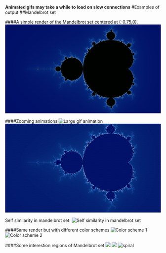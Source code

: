 **Animated gifs may take a while to load on slow connections**
#Examples of output
##Mandelbrot set

####A simple render of the Mandelbrot set centered at (-0.75,0).
![Full render of Mandelbrot set](https://github.com/veniversum/fractal-haskell/blob/master/out/full.png)

####Zooming animations
![Large gif animation](https://github.com/veniversum/fractal-haskell/blob/master/out/ca_zoom_100.gif)
![Very simple animation](https://github.com/veniversum/fractal-haskell/blob/master/out/anim.gif)


Self similarity in mandelbrot set:
![Self similarity in mandelbrot set](https://cloud.githubusercontent.com/assets/6357330/11384932/0f4fe8aa-930c-11e5-8eac-1a85a0b385d0.gif)

####Same render but with different color schemes
![Color scheme 1](https://cloud.githubusercontent.com/assets/6357330/11383961/be401ad2-9303-11e5-95bb-86b68be6b030.png)
![Color scheme 2](https://cloud.githubusercontent.com/assets/6357330/11384028/26715724-9304-11e5-9b6d-7655088e3dc7.png)

####Some interestion regions of Mandelbrot set
![](https://cloud.githubusercontent.com/assets/6357330/11384026/266b52ca-9304-11e5-8eeb-e63f4ab3e16d.png)
![](https://cloud.githubusercontent.com/assets/6357330/11384025/2669abaa-9304-11e5-9709-bb0fc6cbd1fa.png)
![spiral](https://cloud.githubusercontent.com/assets/6357330/11385695/340ec8da-9313-11e5-910d-8d194d2be41f.png)
